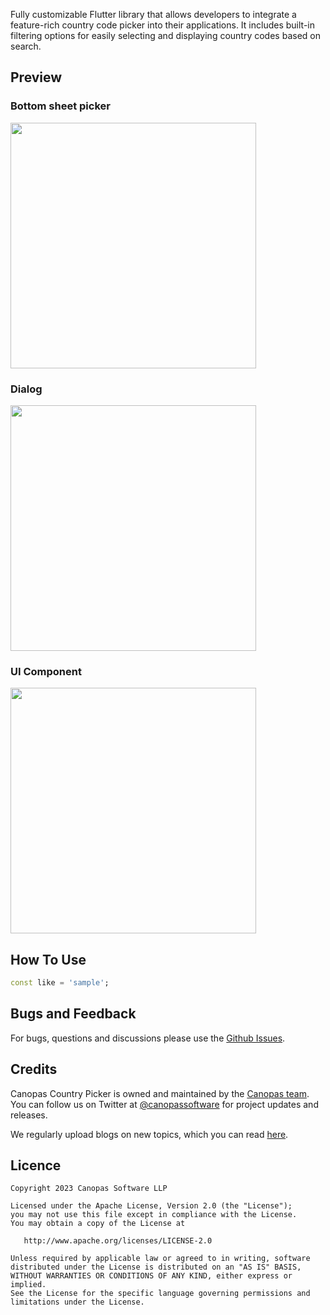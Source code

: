 Fully customizable Flutter library that allows developers to integrate a feature-rich country code picker 
into their applications. It includes built-in filtering options for easily selecting and displaying country 
codes based on search.

## Preview

### Bottom sheet picker
<img src="https://i.insider.com/5c7fe65a262898463972c6b3?width=1000&format=jpeg&auto=webp" width="393">

### Dialog
<img src="https://i.insider.com/5c7fe65a262898463972c6b3?width=1000&format=jpeg&auto=webp" width="393">

### UI Component
<img src="https://i.insider.com/5c7fe65a262898463972c6b3?width=1000&format=jpeg&auto=webp" width="393">


## How To Use
```dart
const like = 'sample';
```

## Bugs and Feedback
For bugs, questions and discussions please use the [Github Issues](#bugs-and-feedback).

## Credits
Canopas Country Picker is owned and maintained by the [Canopas team](https://canopas.com/).
You can follow us on Twitter at [@canopassoftware](https://twitter.com/canopassoftware) for project updates and releases.

We regularly upload blogs on new topics, which you can read [here](https://blog.canopas.com/).

## Licence
```
Copyright 2023 Canopas Software LLP

Licensed under the Apache License, Version 2.0 (the "License");
you may not use this file except in compliance with the License.
You may obtain a copy of the License at

   http://www.apache.org/licenses/LICENSE-2.0

Unless required by applicable law or agreed to in writing, software
distributed under the License is distributed on an "AS IS" BASIS,
WITHOUT WARRANTIES OR CONDITIONS OF ANY KIND, either express or implied.
See the License for the specific language governing permissions and
limitations under the License.
```